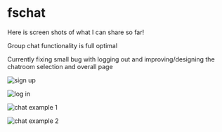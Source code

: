 # fschat

Here is screen shots of what I can share so far!

Group chat functionality is full optimal

Currently fixing small bug with logging out and improving/designing the chatroom selection and overall page

![sign up](https://i.postimg.cc/L6M96vk4/Screen-Shot-2019-08-18-at-4-21-46-PM.png)

![log in](https://i.postimg.cc/02d86mZY/Screen-Shot-2019-08-18-at-4-21-54-PM.png)

![chat example 1](https://ibb.co/pQWpNZK)

![chat example 2](https://i.postimg.cc/6p1RMCS2/Screen-Shot-2019-08-21-at-9-40-06-PM.png)


